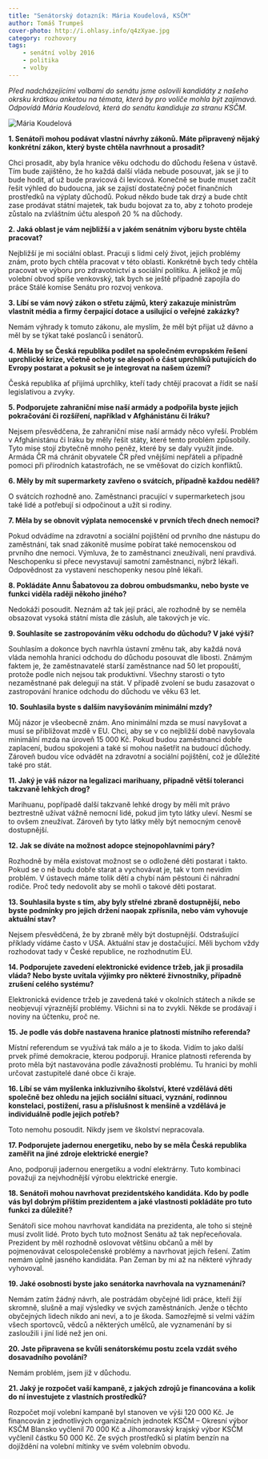 ```yaml
---
title: "Senátorský dotazník: Mária Koudelová, KSČM"
author: Tomáš Trumpeš
cover-photo: http://i.ohlasy.info/q4zXyae.jpg
category: rozhovory
tags:
    - senátní volby 2016
    - politika
    - volby
---
```


*Před nadcházejícími volbami do senátu jsme oslovili kandidáty z našeho okrsku krátkou anketou na témata, která by pro voliče mohla být zajímavá. Odpovídá Mária Koudelová, která do senátu kandiduje za stranu KSČM.*

<img src="http://i.ohlasy.info/q4zXyae.jpg" alt="Mária Koudelová" class="img-responsive img-popup">

**1. Senátoři mohou podávat vlastní návrhy zákonů. Máte připravený nějaký konkrétní zákon, který byste chtěla navrhnout a prosadit?**

Chci prosadit, aby byla hranice věku odchodu do důchodu řešena v ústavě. Tím bude zajištěno, že ho každá další vláda nebude posouvat, jak se jí to bude hodit, ať už bude pravicová či levicová. Konečně se bude muset začít řešit výhled do budoucna, jak se zajistí dostatečný počet finančních prostředků na výplaty důchodů. Pokud někdo bude tak drzý a bude chtít zase prodávat státní majetek, tak budu bojovat za to, aby z tohoto prodeje zůstalo na zvláštním účtu alespoň 20 % na důchody.

**2. Jaká oblast je vám nejbližší a v jakém senátním výboru byste chtěla pracovat?**

Nejbližší je mi sociální oblast. Pracuji s lidmi celý život, jejich problémy znám, proto bych chtěla pracovat v této oblasti. Konkrétně bych tedy chtěla pracovat ve výboru pro zdravotnictví a sociální politiku. A jelikož je můj volební obvod spíše venkovský, tak bych se ještě případně zapojila do práce Stálé komise Senátu pro rozvoj venkova.

**3. Líbí se vám nový zákon o střetu zájmů, který zakazuje ministrům vlastnit média a firmy čerpající dotace a usilující o veřejné zakázky?**

Nemám výhrady k tomuto zákonu, ale myslím, že měl být přijat už dávno a měl by se týkat také poslanců i senátorů.

**4. Měla by se Česká republika podílet na společném evropském řešení uprchlické krize, včetně ochoty se alespoň o část uprchlíků putujících do Evropy postarat a pokusit se je integrovat na našem území?**

Česká republika ať přijímá uprchlíky, kteří tady chtějí pracovat a řídit se naší legislativou a zvyky.

**5. Podporujete zahraniční mise naší armády a podpořila byste jejich pokračování či rozšíření, například v Afghánistánu či Iráku?**

Nejsem přesvědčena, že zahraniční mise naší armády něco vyřeší. Problém v Afghánistánu či Iráku by měly řešit státy, které tento problém způsobily. Tyto mise stojí zbytečně mnoho peněz, které by se daly využít jinde. Armáda ČR má chránit obyvatele ČR před vnějšími nepřáteli a případně pomoci při přírodních katastrofách, ne se vměšovat do cizích konfliktů.

**6. Měly by mít supermarkety zavřeno o svátcích, případně každou neděli?**

O svátcích rozhodně ano. Zaměstnanci pracující v supermarketech jsou také lidé a potřebují si odpočinout a užít si rodiny.

**7. Měla by se obnovit výplata nemocenské v prvních třech dnech nemoci?**

Pokud odvádíme na zdravotní a sociální pojištění od prvního dne nástupu do zaměstnání, tak snad zákonitě musíme pobírat také nemocenskou od prvního dne nemoci. Výmluva, že to zaměstnanci zneužívali, není pravdivá. Neschopenku si přece nevystavují samotní zaměstnanci, nýbrž lékaři. Odpovědnost za vystavení neschopenky nesou plně lékaři.

**8. Pokládáte Annu Šabatovou za dobrou ombudsmanku, nebo byste ve funkci viděla raději někoho jiného?**

Nedokáži posoudit. Neznám až tak její práci, ale rozhodně by se neměla obsazovat vysoká státní místa dle zásluh, ale takových je víc.

**9. Souhlasíte se zastropováním věku odchodu do důchodu? V jaké výši?**

Souhlasím a dokonce bych navrhla ústavní změnu tak, aby každá nová vláda nemohla hranici odchodu do důchodu posouvat dle libosti. Známým faktem je, že zaměstnavatelé starší zaměstnance nad 50 let propouští, protože podle nich nejsou tak produktivní. Všechny starosti o tyto nezaměstnané pak delegují na stát. V případě zvolení se budu zasazovat o zastropování hranice odchodu do důchodu ve věku 63 let.

**10. Souhlasila byste s dalším navyšováním minimální mzdy?**

Můj názor je všeobecně znám. Ano minimální mzda se musí navyšovat a musí se přibližovat mzdě v EU. Chci, aby se v co nejbližší době navyšovala minimální mzda na úroveň 15 000 Kč. Pokud budou zaměstnanci dobře zaplacení, budou spokojeni a také si mohou našetřit na budoucí důchody. Zároveň budou více odvádět na zdravotní a sociální pojištění, což je důležité také pro stát.

**11. Jaký je váš názor na legalizaci marihuany, případně větší toleranci takzvaně lehkých drog?**

Marihuanu, popřípadě další takzvaně lehké drogy by měli mít právo beztrestně užívat vážně nemocní lidé, pokud jim tyto látky uleví. Nesmí se to ovšem zneužívat. Zároveň by tyto látky měly být nemocným cenově dostupnější.

**12. Jak se díváte na možnost adopce stejnopohlavními páry?**

Rozhodně by měla existovat možnost se o odložené děti postarat i takto. Pokud se o ně budu dobře starat a vychovávat je, tak v tom nevidím problém. V ústavech máme tolik dětí a chybí nám pěstouni či náhradní rodiče. Proč tedy nedovolit aby se mohli o takové děti postarat.

**13. Souhlasila byste s tím, aby byly střelné zbraně dostupnější, nebo byste podmínky pro jejich držení naopak zpřísnila, nebo vám vyhovuje aktuální stav?**

Nejsem přesvědčená, že by zbraně měly být dostupnější. Odstrašující příklady vídáme často v USA. Aktuální stav je dostačující. Měli bychom vždy rozhodovat tady v České republice, ne rozhodnutím EU.

**14. Podporujete zavedení elektronické evidence tržeb, jak ji prosadila vláda? Nebo byste uvítala výjimky pro některé živnostníky, případně zrušení celého systému?**

Elektronická evidence tržeb je zavedená také v okolních státech a nikde se neobjevují výraznější problémy. Všichni si na to zvykli. Někde se prodávají i noviny na účtenku, proč ne.

**15. Je podle vás dobře nastavena hranice platnosti místního referenda?**

Místní referendum se využívá tak málo a je to škoda. Vidím to jako další prvek přímé demokracie, kterou podporuji. Hranice platnosti referenda by proto měla být nastavována podle závažnosti problému. Tu hranici by mohli určovat zastupitelé dané obce či kraje.

**16. Líbí se vám myšlenka inkluzivního školství, které vzdělává děti společně bez ohledu na jejich sociální situaci, vyznání, rodinnou konstelaci, postižení, rasu a příslušnost k menšině a vzdělává je individuálně podle jejich potřeb?**

Toto nemohu posoudit. Nikdy jsem ve školství nepracovala.

**17. Podporujete jadernou energetiku, nebo by se měla Česká republika zaměřit na jiné zdroje elektrické energie?**

Ano, podporuji jadernou energetiku a vodní elektrárny. Tuto kombinaci považuji za nejvhodnější výrobu elektrické energie.

**18. Senátoři mohou navrhovat prezidentského kandidáta. Kdo by podle vás byl dobrým příštím prezidentem a jaké vlastnosti pokládáte pro tuto funkci za důležité?**

Senátoři sice mohou navrhovat kandidáta na prezidenta, ale toho si stejně musí zvolit lidé. Proto bych tuto možnost Senátu až tak nepřeceňovala. Prezident by měl rozhodně oslovovat většinu občanů a měl by pojmenovávat celospolečenské problémy a navrhovat jejich řešení. Zatím nemám úplně jasného kandidáta. Pan Zeman by mi až na některé výhrady vyhovoval.

**19. Jaké osobnosti byste jako senátorka navrhovala na vyznamenání?**

Nemám zatím žádný návrh, ale postrádám obyčejné lidi práce, kteří žijí skromně, slušně a mají výsledky ve svých zaměstnáních. Jenže o těchto obyčejných lidech nikdo ani neví, a to je škoda. Samozřejmě si velmi vážím všech sportovců, vědců a některých umělců, ale vyznamenání by si zasloužili i jiní lidé než jen oni.

**20. Jste připravena se kvůli senátorskému postu zcela vzdát svého dosavadního povolání?**

Nemám problém, jsem již v důchodu.

**21. Jaký je rozpočet vaší kampaně, z jakých zdrojů je financována a kolik do ní investujete z vlastních prostředků?**

Rozpočet mojí volební kampaně byl stanoven ve výši 120 000 Kč. Je financován z jednotlivých organizačních jednotek KSČM – Okresní výbor KSČM Blansko vyčlenil 70 000 Kč a Jihomoravský krajský výbor KSČM vyčlenil částku 50 000 Kč. Ze svých prostředků si platím benzín na dojíždění na volební mítinky ve svém volebním obvodu.
